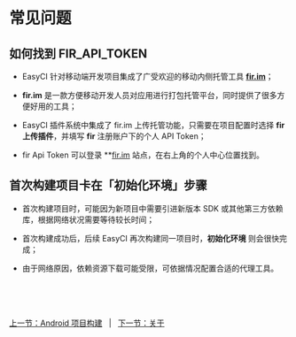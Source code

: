 # 常见问题

## 如何找到 FIR_API_TOKEN

- EasyCI 针对移动端开发项目集成了广受欢迎的移动内侧托管工具 **[fir.im](https://fir.im)**；

- **fir.im** 是一款方便移动开发人员对应用进行打包托管平台，同时提供了很多方便好用的工具；

- EasyCI 插件系统中集成了 fir.im 上传托管功能，只需要在项目配置时选择 **fir 上传插件**，并填写 **fir** 注册账户下的个人 API Token；

- fir Api Token 可以登录 **[fir.im](https://fir.im) 站点，在右上角的个人中心位置找到。

## 首次构建项目卡在「初始化环境」步骤

- 首次构建项目时，可能因为新项目中需要引进新版本 SDK 或其他第三方依赖库，根据网络状况需要等待较长时间；

- 首次构建成功后，后续 EasyCI 再次构建同一项目时，**初始化环境** 则会很快完成；

- 由于网络原因，依赖资源下载可能受限，可依据情况配置合适的代理工具。



<br/><br/><br/>

<div id="bom">
    <a href="./quick_android.md">上一节：Android 项目构建</a>
    &nbsp;&nbsp;|&nbsp;&nbsp;
    <a href="./other_about.md">下一节：关于</a>
</div>

<link rel="stylesheet" rev="stylesheet" href="./assets/css/easy-ci.css" type="text/css"/>